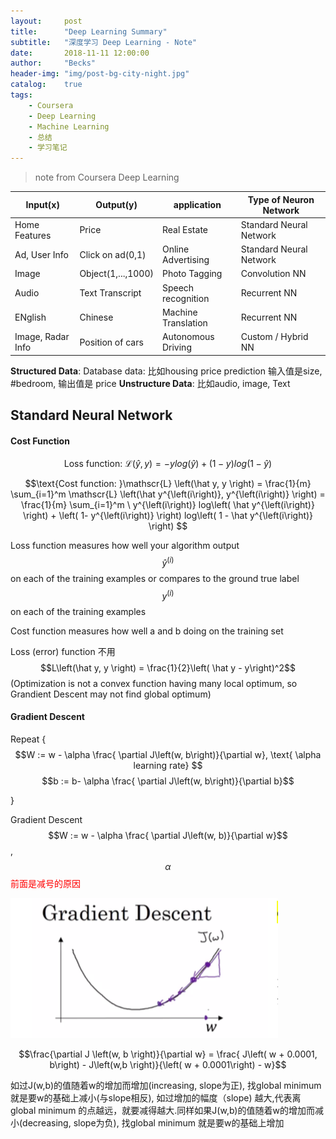 ```yaml
---
layout:     post
title:      "Deep Learning Summary"
subtitle:   "深度学习 Deep Learning - Note"
date:       2018-11-11 12:00:00
author:     "Becks"
header-img: "img/post-bg-city-night.jpg"
catalog:    true
tags:
    - Coursera
    - Deep Learning
    - Machine Learning
    - 总结
    - 学习笔记
---
```


> note from Coursera Deep Learning

| Input(x)  | Output(y)   |  application  | Type of Neuron Network  |
| ------------ | ------------ | ------------ | ------------ |
| Home Features  | Price   | Real Estate   | Standard Neural Network   |
| Ad, User Info  | Click on ad(0,1)   | Online Advertising   | Standard Neural Network   |
| Image | Object(1,...,1000)  | Photo Tagging  | Convolution NN  |
| Audio | Text Transcript  | Speech recognition  | Recurrent NN  |
| ENglish | Chinese  | Machine Translation  | Recurrent NN  |
| Image, Radar Info | Position of cars  | Autonomous Driving  | Custom / Hybrid NN  |

<script type="text/javascript" async src="https://cdn.mathjax.org/mathjax/latest/MathJax.js?config=TeX-MML-AM_CHTML"> </script>


**Structured Data**: Database data: 比如housing price prediction 输入值是size, #bedroom, 输出值是 price
**Unstructure Data**: 比如audio, image, Text

## Standard Neural Network

#### Cost Function

$$\text{Loss function: }\mathscr{L} \left(\hat y, y \right) = - ylog\left( \hat y \right) + \left( 1- y \right) log\left( 1 - \hat y \right) $$

$$\text{Cost function: }\mathscr{L} \left(\hat y, y \right) =  \frac{1}{m} \sum_{i=1}^m \mathscr{L} \left(\hat y^{\left(i\right)}, y^{\left(i\right)} \right) = \frac{1}{m} \sum_{i=1}^m  \ y^{\left(i\right)} log\left( \hat y^{\left(i\right)}  \right) + \left( 1- y^{\left(i\right)} \right) log\left( 1 - \hat y^{\left(i\right)} \right) $$


Loss function measures how well your algorithm output $$\hat y^{\left(i \right)} $$ on each of the training examples or compares to the ground true label $$ y^{\left(i \right)}$$ on each of the training examples

Cost function measures how well a and b doing on the training set

Loss (error) function 不用 $$L\left(\hat y, y \right) = \frac{1}{2}\left( \hat y - y\right)^2$$ (Optimization is not a convex function having many local optimum, so Grandient Descent may not find global optimum)


#### Gradient Descent

Repeat { <br/>
$$W := w - \alpha \frac{ \partial J\left(w, b\right)}{\partial w}, \text{ \alpha learning rate} $$
$$b := b- \alpha \frac{ \partial J\left(w, b\right)}{\partial b}$$

}

Gradient Descent $$W := w - \alpha \frac{ \partial J\left(w, b)}{\partial w}$$, $$\alpha$$ <span style="color: red">前面是减号的原因</span>

![](\img\post\Deep-Learning\pic1.png)

$$\frac{\partial J \left(w, b \right)}{\partial w} = \frac{ J\left( w + 0.0001, b\right) - J\left(w,b \right)}{\left( w + 0.0001\right) - w}$$

如过J(w,b)的值随着w的增加而增加(increasing, slope为正), 找global minimum 就是要w的基础上减小(与slope相反), 如过增加的幅度（slope) 越大,代表离global minimum 的点越远，就要减得越大.同样如果J(w,b)的值随着w的增加而减小(decreasing, slope为负), 找global minimum 就是要w的基础上增加